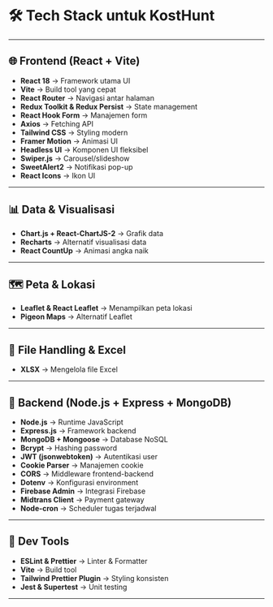 # 🛠️ Tech Stack untuk KostHunt

---

## 🌐 Frontend (React + Vite)

- **React 18** → Framework utama UI
- **Vite** → Build tool yang cepat
- **React Router** → Navigasi antar halaman
- **Redux Toolkit & Redux Persist** → State management
- **React Hook Form** → Manajemen form
- **Axios** → Fetching API
- **Tailwind CSS** → Styling modern
- **Framer Motion** → Animasi UI
- **Headless UI** → Komponen UI fleksibel
- **Swiper.js** → Carousel/slideshow
- **SweetAlert2** → Notifikasi pop-up
- **React Icons** → Ikon UI

---

## 📊 Data & Visualisasi

- **Chart.js + React-ChartJS-2** → Grafik data
- **Recharts** → Alternatif visualisasi data
- **React CountUp** → Animasi angka naik

---

## 🗺️ Peta & Lokasi

- **Leaflet & React Leaflet** → Menampilkan peta lokasi
- **Pigeon Maps** → Alternatif Leaflet

---

## 📂 File Handling & Excel

- **XLSX** → Mengelola file Excel

---

## 🚀 Backend (Node.js + Express + MongoDB)

- **Node.js** → Runtime JavaScript
- **Express.js** → Framework backend
- **MongoDB + Mongoose** → Database NoSQL
- **Bcrypt** → Hashing password
- **JWT (jsonwebtoken)** → Autentikasi user
- **Cookie Parser** → Manajemen cookie
- **CORS** → Middleware frontend-backend
- **Dotenv** → Konfigurasi environment
- **Firebase Admin** → Integrasi Firebase
- **Midtrans Client** → Payment gateway
- **Node-cron** → Scheduler tugas terjadwal

---

## 🔧 Dev Tools

- **ESLint & Prettier** → Linter & Formatter
- **Vite** → Build tool
- **Tailwind Prettier Plugin** → Styling konsisten
- **Jest & Supertest** → Unit testing

---
